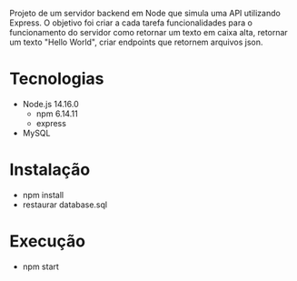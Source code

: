 Projeto de um servidor backend em Node que simula uma API utilizando Express. O objetivo foi criar a cada tarefa funcionalidades para o funcionamento do servidor como retornar um texto em caixa alta, retornar um texto "Hello World", criar endpoints que retornem arquivos json.

# Tecnologias
* Node.js 14.16.0
  * npm 6.14.11
  * express
* MySQL

# Instalação
* npm install
* restaurar database.sql

# Execução
* npm start